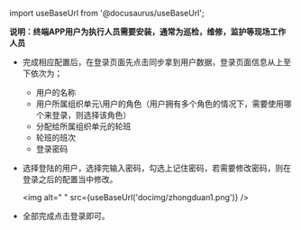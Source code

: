 
import useBaseUrl from '@docusaurus/useBaseUrl';

**说明：终端APP用户为执行人员需要安装，通常为巡检，维修，监护等现场工作人员**

* 完成相应配置后，在登录页面先点击同步拿到用户数据，登录页面信息从上至下依次为；
  + 用户的名称
  + 用户所属组织单元\用户的角色（用户拥有多个角色的情况下，需要使用哪个来登录，则选择该角色）
  + 分配给所属组织单元的轮班
  + 轮班的班次
  + 登录密码
* 选择登陆的用户，选择完输入密码，勾选上记住密码，若需要修改密码，则在登录之后的配置当中修改。

  <img alt=" " src={useBaseUrl('docimg/zhongduan1.png')} />
  
* 全部完成点击登录即可。
